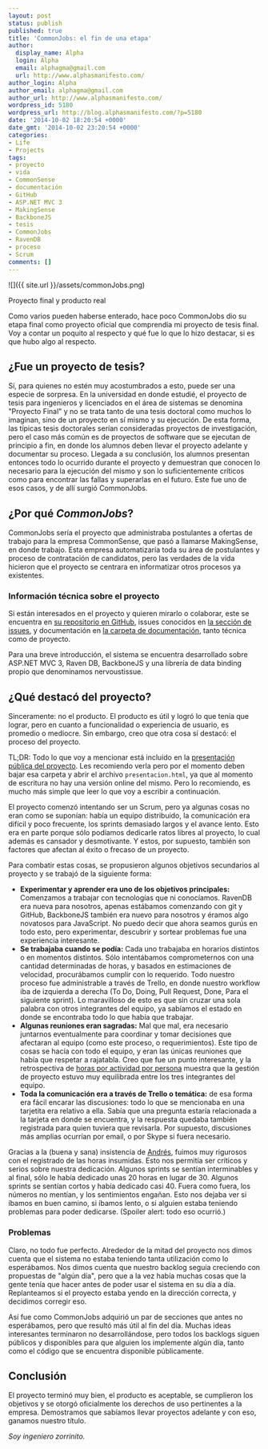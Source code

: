 ```yaml
---
layout: post
status: publish
published: true
title: 'CommonJobs: el fin de una etapa'
author:
  display_name: Alpha
  login: Alpha
  email: alphagma@gmail.com
  url: http://www.alphasmanifesto.com/
author_login: Alpha
author_email: alphagma@gmail.com
author_url: http://www.alphasmanifesto.com/
wordpress_id: 5180
wordpress_url: http://blog.alphasmanifesto.com/?p=5180
date: '2014-10-02 18:20:54 +0000'
date_gmt: '2014-10-02 23:20:54 +0000'
categories:
- Life
- Projects
tags:
- proyecto
- vida
- CommonSense
- documentación
- GitHub
- ASP.NET MVC 3
- MakingSense
- BackboneJS
- tesis
- CommonJobs
- RavenDB
- proceso
- Scrum
comments: []
---
```


![]({{ site.url }}/assets/commonJobs.png)

Proyecto final y producto real


Como varios pueden haberse enterado, hace poco CommonJobs dio su etapa final como proyecto oficial que comprendía mi proyecto de tesis final. Voy a contar un poquito al respecto y qué fue lo que lo hizo destacar, si es que hubo algo al respecto.

<!--more-->

##  ¿Fue un proyecto de tesis?

Sí, para quienes no estén muy acostumbrados a esto, puede ser una especie de sorpresa. En la universidad en donde estudié, el proyecto de tesis para ingenieros y licenciados en el área de sistemas se denomina "Proyecto Final" y no se trata tanto de una tesis doctoral como muchos lo imaginan, sino de un proyecto en sí mismo y su ejecución. De esta forma, las típicas tesis doctorales serían consideradas proyectos de investigación, pero el caso más común es de proyectos de software que se ejecutan de principio a fin, en donde los alumnos deben llevar el proyecto adelante y documentar su proceso. Llegada a su conclusión, los alumnos presentan entonces todo lo ocurrido durante el proyecto y demuestran que conocen lo necesario para la ejecución del mismo y son lo suficientemente críticos como para encontrar las fallas y superarlas en el futuro. Este fue uno de esos casos, y de allí surgió CommonJobs.

##  ¿Por qué _CommonJobs_?

CommonJobs sería el proyecto que administraba postulantes a ofertas de trabajo para la empresa CommonSense, que pasó a llamarse MakingSense, en donde trabajo. Esta empresa automatizaría toda su área de postulantes y proceso de contratación de candidatos, pero las verdades de la vida hicieron que el proyecto se centrara en informatizar otros procesos ya existentes.

### Información técnica sobre el proyecto

Si están interesados en el proyecto y quieren mirarlo o colaborar, este se encuentra en <a href="https://github.com/CommonJobs/CommonJobs">su repositorio en GitHub</a>, issues conocidos en <a href="https://github.com/CommonJobs/CommonJobs/issues">la sección de issues</a>, y documentación en <a href="https://github.com/CommonJobs/CommonJobs/tree/master/entregables/site/Docs">la carpeta de documentación</a>, tanto técnica como de proyecto.

Para una breve introducción, el sistema se encuentra desarrollado sobre ASP.NET MVC 3, Raven DB, BackboneJS y una librería de data binding propio que denominamos nervoustissue.

##  ¿Qué destacó del proyecto?

Sinceramente: no el producto. El producto es útil y logró lo que tenía que lograr, pero en cuanto a funcionalidad o experiencia de usuario, es promedio o mediocre. Sin embargo, creo que otra cosa sí destacó: el proceso del proyecto.

TL;DR: Todo lo que voy a mencionar está incluido en la <a href="https://github.com/CommonJobs/CommonJobs/tree/master/entregables/site/Docs/Proyecto/Presentacion%20Publica">presentación pública del proyecto</a>. Les recomiendo verla pero por el momento deben bajar esa carpeta y abrir el archivo `presentacion.html`, ya que al momento de escritura no hay una versión online del mismo. Pero lo recomiendo, es mucho más simple que leer lo que voy a escribir a continuación.

El proyecto comenzó intentando ser un Scrum, pero ya algunas cosas no eran como se suponían: había un equipo distribuido, la comunicación era difícil y poco frecuente, los sprints demasiado largos y el avance lento. Esto era en parte porque sólo podíamos dedicarle ratos libres al proyecto, lo cual además es cansador y desmotivante. Y estos, por supuesto, también son factores que afectan al éxito o frecaso de un proyecto.

Para combatir estas cosas, se propusieron algunos objetivos secundarios al proyecto y se trabajó de la siguiente forma:

- **Experimentar y aprender era uno de los objetivos principales:** Comenzamos a trabajar con tecnologías que ni conocíamos. RavenDB era nueva para nosotros, apenas estábamos comenzando con git y GitHub, BackboneJS también era nuevo para nosotros y éramos algo novatosos para JavaScript. No puedo decir que ahora seamos gurús en todo esto, pero experimentar, descubrir y sortear problemas fue una experiencia interesante.
- **Se trabajaba cuando se podía:** Cada uno trabajaba en horarios distintos o en momentos distintos. Sólo intentábamos comprometernos con una cantidad determinadas de horas, y basados en estimaciones de velocidad, procurábamos cumplir con lo requerido. Todo nuestro proceso fue administrable a través de Trello, en donde nuestro workflow iba de izquierda a derecha (To Do, Doing, Pull Request, Done, Para el siguiente sprint). Lo maravilloso de esto es que sin cruzar una sola palabra con otros integrantes del equipo, ya sabíamos el estado en donde se encontraba todo lo que había que trabajar.
- **Algunas reuniones eran sagradas:** Mal que mal, era necesario juntarnos eventualmente para coordinar y tomar decisiones que afectaran al equipo (como este proceso, o requerimientos). Este tipo de cosas se hacía con todo el equipo, y eran las únicas reuniones que había que respetar a rajatabla. Creo que fue un punto interesante, y la retrospectiva de <a href="https://raw.githubusercontent.com/CommonJobs/CommonJobs/master/entregables/site/Docs/Proyecto/Retrospectiva/Images/Horas-por-persona-por-actividad.png">horas por actividad por persona</a> muestra que la gestión de proyecto estuvo muy equilibrada entre los tres integrantes del equipo.
- **Toda la comunicación era a través de Trello o temática:** de esa forma era fácil encarar las discusiones: todo lo que se mencionaba en una tarjetita era relativo a ella. Sabía que una pregunta estaría relacionada a la tarjeta en donde se encuentra, y la respuesta quedaba también registrada para quien tuviera que revisarla. Por supuesto, discusiones más amplias ocurrían por email, o por Skype si fuera necesario.

Gracias a la (buena y sana) insistencia de <a href="https://github.com/andresmoschini">Andrés</a>, fuimos muy rigurosos con el registrado de las horas insumidas. Esto nos permitía ser críticos y serios sobre nuestra dedicación. Algunos sprints se sentían interminables y al final, sólo le había dedicado unas 20 horas en lugar de 30. Algunos sprints se sentían cortos y había dedicado casi 40. Fuera como fuera, los números no mentían, y los sentimientos engañan. Esto nos dejaba ver si íbamos en buen camino, si íbamos lento, o si alguien estaba teniendo problemas para poder dedicarse. (Spoiler alert: todo eso ocurrió.)

### Problemas

Claro, no todo fue perfecto. Alrededor de la mitad del proyecto nos dimos cuenta que el sistema no estaba teniendo tanta utilización como lo esperábamos. Nos dimos cuenta que nuestro backlog seguía creciendo con propuestas de "algún día", pero que a la vez había muchas cosas que la gente tenía que hacer antes de poder usar el sistema en su día a día. Replanteamos si el proyecto estaba yendo en la dirección correcta, y decidimos corregir eso.

Así fue como CommonJobs adquirió un par de secciones que antes no esperábamos, pero que resultó más útil al fin del día. Muchas ideas interesantes terminaron no desarrollándose, pero todos los backlogs siguen públicos y disponibles para que alguien los implemente algún día, tanto como el código que se encuentra disponible públicamente.

## Conclusión

El proyecto terminó muy bien, el producto es aceptable, se cumplieron los objetivos y se otorgó oficialmente los derechos de uso pertinentes a la empresa. Demostramos que sabíamos llevar proyectos adelante y con eso, ganamos nuestro título.

_Soy ingeniero zorrinito._
